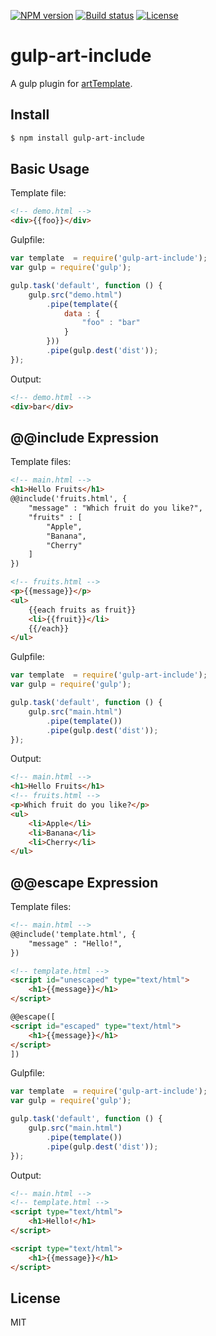 [![NPM version][npm-img]][npm-url]
[![Build status][travis-img]][travis-url]
[![License][license-img]][license-url]

# gulp-art-include

A gulp plugin for [artTemplate](https://github.com/aui/artTemplate).

## Install

```bash
$ npm install gulp-art-include
```

## Basic Usage

Template file:

```HTML
<!-- demo.html -->
<div>{{foo}}</div>
```

Gulpfile:

```JavaScript
var template  = require('gulp-art-include');
var gulp = require('gulp');

gulp.task('default', function () {
	gulp.src("demo.html")
		.pipe(template({
			data : {
				"foo" : "bar"
			}
		}))
		.pipe(gulp.dest('dist'));
});
```

Output:

```HTML
<!-- demo.html -->
<div>bar</div>
```

## @@include Expression

Template files:

```HTML
<!-- main.html -->
<h1>Hello Fruits</h1>
@@include('fruits.html', {
	"message" : "Which fruit do you like?",
	"fruits" : [
		"Apple",
		"Banana",
		"Cherry"
	]
})
```

```HTML
<!-- fruits.html -->
<p>{{message}}</p>
<ul>
	{{each fruits as fruit}}
	<li>{{fruit}}</li>
	{{/each}}
</ul>
```

Gulpfile:

```JavaScript
var template  = require('gulp-art-include');
var gulp = require('gulp');

gulp.task('default', function () {
	gulp.src("main.html")
		.pipe(template())
		.pipe(gulp.dest('dist'));
});
```

Output:

```HTML
<!-- main.html -->
<h1>Hello Fruits</h1>
<!-- fruits.html -->
<p>Which fruit do you like?</p>
<ul>
	<li>Apple</li>
	<li>Banana</li>
	<li>Cherry</li>
</ul>
```

## @@escape Expression

Template files:

```HTML
<!-- main.html -->
@@include('template.html', {
	"message" : "Hello!",
})
```

```HTML
<!-- template.html -->
<script id="unescaped" type="text/html">
	<h1>{{message}}</h1>
</script>

@@escape([
<script id="escaped" type="text/html">
	<h1>{{message}}</h1>
</script>
])
```

Gulpfile:

```JavaScript
var template  = require('gulp-art-include');
var gulp = require('gulp');

gulp.task('default', function () {
	gulp.src("main.html")
		.pipe(template())
		.pipe(gulp.dest('dist'));
});
```

Output:

```HTML
<!-- main.html -->
<!-- template.html -->
<script type="text/html">
	<h1>Hello!</h1>
</script>

<script type="text/html">
	<h1>{{message}}</h1>
</script>
```

## License

MIT

[npm-img]: https://img.shields.io/npm/v/gulp-art-include.svg?style=flat-square
[npm-url]: https://npmjs.org/package/gulp-art-include
[travis-img]: https://img.shields.io/travis/iwares/gulp-art-include.svg?style=flat-square
[travis-url]: https://travis-ci.org/iwares/gulp-art-include
[license-img]: http://img.shields.io/badge/license-MIT-green.svg?style=flat-square
[license-url]: http://opensource.org/licenses/MIT
